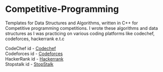 # Competitive-Programming
Templates for Data Structures and Algorithms, written in C++ for Competitive programming competitions.
I wrote these algorithms and data structures as I was practicing on various coding platforms like codechef,
codeforces, hackerrank e.t.c

CodeChef id - <a href = "https://www.codechef.com/users/awaracoder"> Codechef </a><br>
Codeforces id - <a href = "http://www.codeforces.com/profile/awaracoder"> Codeforces </a><br>
HackerRank id - <a href = "https://www.hackerrank.com/sagar_june97p"> Hackerrank </a><br>
Stopstalk id - <a href = "https://www.stopstalk.com/user/profile/sagar_june97p"> StopStalk </a><br>
